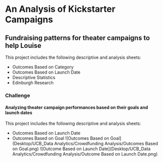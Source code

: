 # An Analysis of Kickstarter Campaigns
## Fundraising patterns for theater campaigns to help Louise
This project includes the following descriptive and analysis sheets:
* Outcomes Based on Category
* Outcomes Based on Launch Date
* Descriptive Statistics
* Edinburgh Research
### Challenge
#### Analyzing theater campaign performances based on their goals and launch dates
This project includes the following descriptive and analysis sheets:
* Outcomes Based on Launch Date  
* Outcomes Based on Goal
![Outcomes Based on Goal](Desktop/UCB_Data Analytics/Crowdfunding Analysis/Outcomes Based on Goal.png)
![Outcome Based on Launch Date](Desktop/UCB_Data Analytics/Crowdfunding Analysis/Outcome Based on Launch Date.png)

